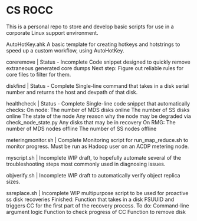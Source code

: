 CS ROCC
======

This is a personal repo to store and develop basic scripts for use in a corporate Linux support environment.

AutoHotKey.ahk
	A basic template for creating hotkeys and hotstrings to speed up a custom workflow, using AutoHotKey.

coreremove | Status - Incomplete
	Code snippet designed to quickly remove extraneous generated core dumps
	Next step: Figure out reliable rules for core files to filter for them.

diskfind | Status - Complete
	Single-line command that takes in a disk serial number and returns the host and devpath of that disk.
	
healthcheck | Status - Complete
	Single-line code snippet that automatically checks:
		On node:
		The number of MDS disks online
		The number of SS disks online
		The state of the node
			Any reason why the node may be degraded via check_node_state.py
		Any disks that may be in recovery
		On RMG:
		The number of MDS nodes offline
		The number of SS nodes offline

meteringmonitor.sh | Complete
	Monitoring script for run_map_reduce.sh to monitor progress.
	Must be run as Hadoop user on an ACDP metering node.

myscript.sh | Incomplete
	WIP draft, to hopefully automate several of the troubleshooting steps most commonly used in diagnosing issues.

objverify.sh | Incomplete
	WIP draft to automatically verify object replica sizes.

ssreplace.sh | Incomplete
	WIP multipurpose script to be used for proactive ss disk recoveries
	Finished: 
		Function that takes in a disk FSUUID and triggers CC for the first part of the recovery process.
	To do:
		Command-line argument logic
		Function to check progress of CC
		Function to remove disk